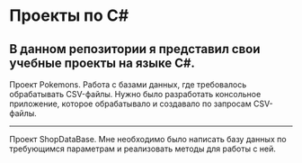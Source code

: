 # Проекты по C#

В данном репозитории я представил свои учебные проекты на языке C#.
----------------------------------------------------------------------------------------------------------------
Проект Pokemons.
Работа с базами данных, где требовалось обрабатывать CSV-файлы. Нужно было разработать консольное приложение, которое обрабатывало и создавало по запросам CSV-файлы.

----------------------------------------------------------------------------------------------------------------
Проект ShopDataBase.
Мне необходимо было написать базу данных по требующимся параметрам и реализовать методы для работы с ней. 
